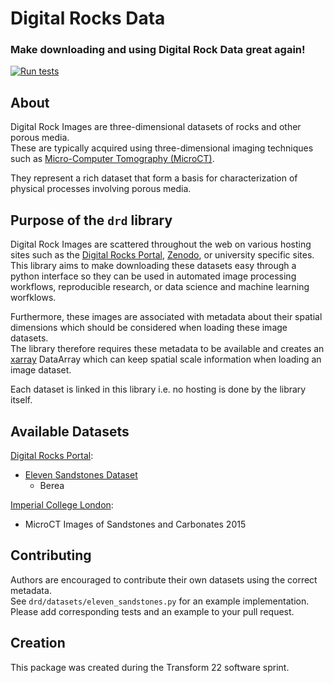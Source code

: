 # Digital Rocks Data
### Make downloading and using Digital Rock Data great again!  
[![Run tests](https://github.com/lukasmosser/digital_rock_data/.github/workflows/build.yml/badge.svg)](https://github.com/lukasmosser/digital_rock_data/.github/workflows/build.yml)
## About

Digital Rock Images are three-dimensional datasets of rocks and other porous media.  
These are typically acquired using three-dimensional imaging techniques such as [Micro-Computer Tomography (MicroCT)](https://en.wikipedia.org/wiki/X-ray_microtomography).  

They represent a rich dataset that form a basis for characterization of physical processes involving porous media.  

## Purpose of the `drd` library

Digital Rock Images are scattered throughout the web on various hosting sites such as the [Digital Rocks Portal](https://www.digitalrocksportal.org/), [Zenodo](https://www.zenodo.org), or university specific sites.
This library aims to make downloading these datasets easy through a python interface so they can be used in automated image processing workflows, 
reproducible research, or data science and machine learning worfklows.  

Furthermore, these images are associated with metadata about their spatial dimensions which should be considered when loading these image datasets.  
The library therefore requires these metadata to be available and creates an [xarray](https://docs.xarray.dev/en/stable/) DataArray which can keep spatial scale information when loading an image dataset.  

Each dataset is linked in this library i.e. no hosting is done by the library itself.  

## Available Datasets

[Digital Rocks Portal](https://www.digitalrocksportal.org/):
- [Eleven Sandstones Dataset](https://www.digitalrocksportal.org/projects/317)
    - Berea

[Imperial College London](https://www.imperial.ac.uk/earth-science/research/research-groups/pore-scale-modelling/micro-ct-images-and-networks/):
- MicroCT Images of Sandstones and Carbonates 2015

## Contributing

Authors are encouraged to contribute their own datasets using the correct metadata.  
See `drd/datasets/eleven_sandstones.py` for an example implementation.  
Please add corresponding tests and an example to your pull request.  

## Creation

This package was created during the Transform 22 software sprint.